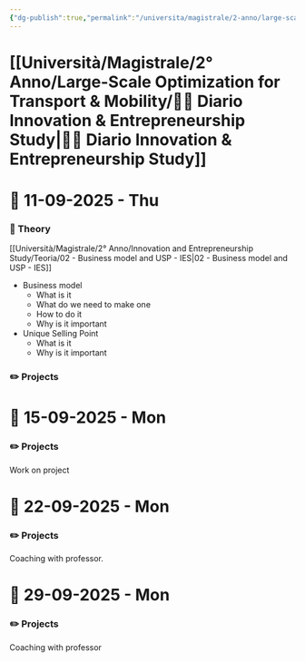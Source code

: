 ```yaml
---
{"dg-publish":true,"permalink":"/universita/magistrale/2-anno/large-scale-optimization-for-transport-and-mobility/diario-innovation-and-entrepreneurship-study/"}
---
```



# [[Università/Magistrale/2° Anno/Large-Scale Optimization for Transport & Mobility/🚀📔 Diario Innovation & Entrepreneurship Study\|🚀📔 Diario Innovation & Entrepreneurship Study]]




# 📆  11-09-2025 - Thu

### 📝 Theory

[[Università/Magistrale/2° Anno/Innovation and Entrepreneurship Study/Teoria/02 - Business model and USP - IES\|02 - Business model and USP - IES]]
- Business model
	- What is it
	- What do we need to make one
	- How to do it
	- Why is it important
- Unique Selling Point
	- What is it
	- Why is it important

### ✏️ Projects



# 📆  15-09-2025 - Mon

### ✏️ Projects
Work on project



# 📆  22-09-2025 - Mon

### ✏️ Projects

Coaching with professor.


# 📆  29-09-2025 - Mon

### ✏️ Projects
Coaching with professor